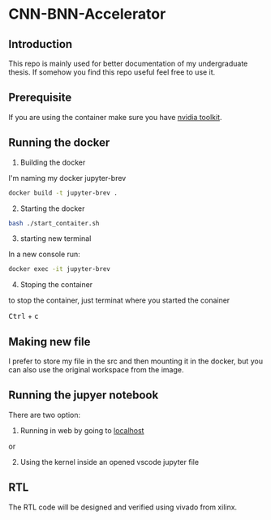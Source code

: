 # CNN-BNN-Accelerator

## Introduction

This repo is mainly used for better documentation of my undergraduate thesis. If somehow you find this repo useful feel free to use it.

## Prerequisite

If you are using the container make sure you have [nvidia toolkit](https://docs.nvidia.com/datacenter/cloud-native/container-toolkit/latest/install-guide.html).

## Running the docker

1. Building the docker

I'm naming my docker jupyter-brev

```bash
docker build -t jupyter-brev .
```

2. Starting the docker

```bash
bash ./start_contaiter.sh
```

3. starting new terminal

In a new console run:

``` bash
docker exec -it jupyter-brev
```

4. Stoping the container

to stop the container, just terminat where you started the conainer

<kbd>Ctrl</kbd> + <kbd>c</kbd> 


## Making new file

I prefer to store my file in the src and then mounting it in the docker, but you can also use the original workspace from the image.

## Running the jupyer notebook

There are two option:
1. Running in web by going to [localhost](http://127.0.0.1:8888/lab?token=12345123)

or

2. Using the kernel inside an opened vscode jupyter file


## RTL

The RTL code will be designed and verified using vivado from xilinx.